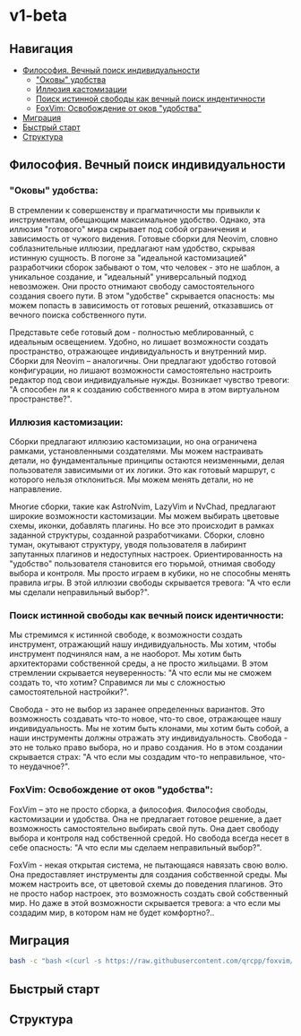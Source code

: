 # v1-beta

## Навигация

- [Философия. Вечный поиск индивидуальности](#философия-вечный-поиск-индивидуальности)
  - ["Оковы" удобства](#оковы-удобства)
  - [Иллюзия кастомизации](#иллюзия-кастомизации)
  - [Поиск истинной свободы как вечный поиск индентичности](#поиск-вечной-свободы-как-вечный-поиск-индентичности)
  - [FoxVim: Освобождение от оков "удобства"](#foxvim-освобождение-от-оков-удобства)
- [Миграция](#миграция)
- [Быстрый старт](#быстрый-старт)
- [Структура](#структура)


## Философия. Вечный поиск индивидуальности

### "Оковы" удобства:

В стремлении к совершенству и прагматичности мы привыкли к инструментам, обещающим максимальное удобство. Однако, эта иллюзия "готового" мира скрывает под собой ограничения и зависимость от чужого видения. Готовые сборки для Neovim, словно соблазнительные иллюзии, предлагают нам удобство, скрывая истинную сущность. В погоне за "идеальной кастомизацией" разработчики сборок забывают о том, что человек - это не шаблон, а уникальное создание, и "идеальный" универсальный подход невозможен. Они просто отнимают свободу самостоятельного создания своего пути. В этом "удобстве" скрывается опасность: мы можем попасть в зависимость от готовых решений, отказавшись от вечного поиска собственного пути.

Представьте себе готовый дом - полностью меблированный, с идеальным освещением. Удобно, но лишает возможности создать пространство, отражающее индивидуальность и внутренний мир. Сборки для Neovim – аналогичны. Они предлагают удобство готовой конфигурации, но лишают возможности самостоятельно настроить редактор под свои индивидуальные нужды. Возникает чувство тревоги: "А способен ли я к созданию собственного мира в этом виртуальном пространстве?".

### Иллюзия кастомизации:

Сборки предлагают иллюзию кастомизации, но она ограничена рамками, установленными создателями. Мы можем настраивать детали, но фундаментальные принципы остаются неизменными, делая пользователя зависимыми от их логики. Это как готовый маршрут, с которого нельзя отклониться. Мы можем менять детали, но не направление.

Многие сборки, такие как AstroNvim, LazyVim и NvChad, предлагают широкие возможности кастомизации. Мы можем выбирать цветовые схемы, иконки, добавлять плагины. Но все это происходит в рамках заданной структуры, созданной разработчиками. Сборки, словно туман, окутывают структуру, уводя пользователя в лабиринт запутанных плагинов и недоступных настроек. Ориентированность на "удобство" пользователя становится его тюрьмой, отнимая свободу выбора и контроля. Мы просто играем в кубики, но не способны менять правила игры. В этой иллюзии свободы скрывается тревога: "А что если мы сделали неправильный выбор?".

### Поиск истинной свободы как вечный поиск идентичности:

Мы стремимся к истинной свободе, к возможности создать инструмент, отражающий нашу индивидуальность. Мы хотим, чтобы инструмент подчинялся нам, а не наоборот. Мы хотим быть архитекторами собственной среды, а не просто жильцами. В этом стремлении скрывается неуверенность: "А что если мы не сможем создать то, что хотим? Справимся ли мы с сложностью самостоятельной настройки?". 

Свобода - это не выбор из заранее определенных вариантов. Это возможность создавать что-то новое, что-то свое, отражающее нашу индивидуальность. Мы не хотим быть клонами, мы хотим быть собой, а наши инструменты должны отражать эту индивидуальность. Свобода - это не только право выбора, но и право создания. Но в этом создании скрывается страх: "А что если мы создадим что-то неправильное, что-то неудачное?".

### FoxVim: Освобождение от оков "удобства":

FoxVim – это не просто сборка, а философия. Философия свободы, кастомизации и удобства. Она не предлагает готовое решение, а дает возможность самостоятельно выбирать свой путь. Она дает свободу выбора и контроля над собственной средой. Но свобода всегда несет в себе опасность: "А что если мы сделаем неправильный выбор?".

FoxVim - некая открытая система, не пытающаяся навязать свою волю. Она предоставляет инструменты для создания собственной среды. Мы можем настроить все, от цветовой схемы до поведения плагинов. Это не просто набор настроек, это возможность создать свой собственный мир. Но даже в этой возможности скрывается тревога: а что если мы создадим мир, в котором нам не будет комфортно?..

## Миграция
```bash
bash -c "bash <(curl -s https://raw.githubusercontent.com/qrcpp/foxvim/main/v1-beta/build)"
```

## Быстрый старт

## Структура
